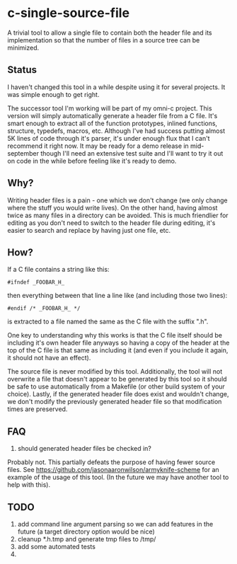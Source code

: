 # c-single-source-file

A trivial tool to allow a single file to contain both the header file
and its implementation so that the number of files in a source tree
can be minimized.

## Status

I haven't changed this tool in a while despite using it for several
projects. It was simple enough to get right.

The successor tool I'm working will be part of my omni-c project. This
version will simply automatically generate a header file from a C
file. It's smart enough to extract all of the function prototypes,
inlined functions, structure, typedefs, macros, etc. Although I've had
success putting almost 5K lines of code through it's parser, it's
under enough flux that I can't recommend it right now. It may be ready
for a demo release in mid-september though I'll need an extensive test
suite and I'll want to try it out on code in the while before feeling
like it's ready to demo.

## Why?

Writing header files is a pain - one which we don't change (we only
change where the stuff you would write lives). On the other hand,
having almost twice as many files in a directory can be avoided. This
is much friendlier for editing as you don't need to switch to the
header file during editing, it's easier to search and replace by
having just one file, etc.

## How?

If a C file contains a string like this:

```
#ifndef _FOOBAR_H_
```

then everything between that line a line like (and including those two
lines):

```
#endif /* _FOOBAR_H_ */
```

is extracted to a file named the same as the C file with the suffix
".h".

One key to understanding why this works is that the C file itself
should be including it's own header file anyways so having a copy of
the header at the top of the C file is that same as including it (and
even if you include it again, it should not have an effect).

The source file is never modified by this tool. Additionally, the tool
will not overwrite a file that doesn't appear to be generated by this
tool so it should be safe to use automatically from a Makefile (or
other build system of your choice). Lastly, if the generated header
file does exist and wouldn't change, we don't modify the previously
generated header file so that modification times are preserved.

## FAQ

1. should generated header files be checked in?

Probably not. This partially defeats the purpose of having fewer
source files. See https://github.com/jasonaaronwilson/armyknife-scheme
for an example of the usage of this tool. (In the future we may have
another tool to help with this).

## TODO

1. add command line argument parsing so we can add features in the
   future (a target directory option would be nice)
2. cleanup *.h.tmp and generate tmp files to /tmp/
3. add some automated tests
4. 
